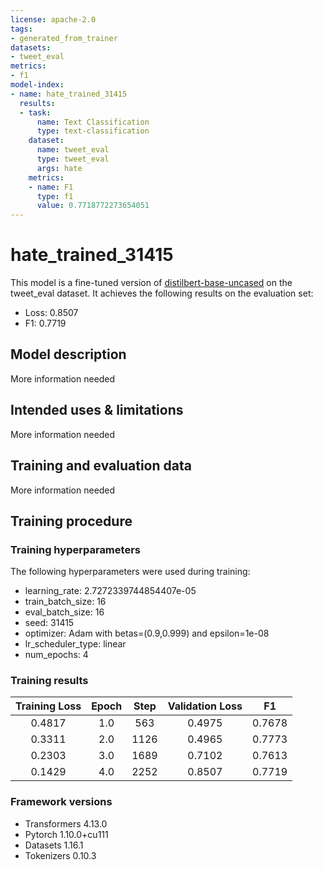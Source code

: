 ```yaml
---
license: apache-2.0
tags:
- generated_from_trainer
datasets:
- tweet_eval
metrics:
- f1
model-index:
- name: hate_trained_31415
  results:
  - task:
      name: Text Classification
      type: text-classification
    dataset:
      name: tweet_eval
      type: tweet_eval
      args: hate
    metrics:
    - name: F1
      type: f1
      value: 0.7718772273654051
---
```


<!-- This model card has been generated automatically according to the information the Trainer had access to. You
should probably proofread and complete it, then remove this comment. -->

# hate_trained_31415

This model is a fine-tuned version of [distilbert-base-uncased](https://huggingface.co/distilbert-base-uncased) on the tweet_eval dataset.
It achieves the following results on the evaluation set:
- Loss: 0.8507
- F1: 0.7719

## Model description

More information needed

## Intended uses & limitations

More information needed

## Training and evaluation data

More information needed

## Training procedure

### Training hyperparameters

The following hyperparameters were used during training:
- learning_rate: 2.7272339744854407e-05
- train_batch_size: 16
- eval_batch_size: 16
- seed: 31415
- optimizer: Adam with betas=(0.9,0.999) and epsilon=1e-08
- lr_scheduler_type: linear
- num_epochs: 4

### Training results

| Training Loss | Epoch | Step | Validation Loss | F1     |
|:-------------:|:-----:|:----:|:---------------:|:------:|
| 0.4817        | 1.0   | 563  | 0.4975          | 0.7678 |
| 0.3311        | 2.0   | 1126 | 0.4965          | 0.7773 |
| 0.2303        | 3.0   | 1689 | 0.7102          | 0.7613 |
| 0.1429        | 4.0   | 2252 | 0.8507          | 0.7719 |


### Framework versions

- Transformers 4.13.0
- Pytorch 1.10.0+cu111
- Datasets 1.16.1
- Tokenizers 0.10.3

